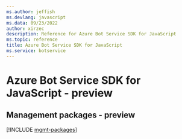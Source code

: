 ```yaml
---
ms.author: jeffish
ms.devlang: javascript
ms.data: 09/23/2022
author: xirzec
description: Reference for Azure Bot Service SDK for JavaScript
ms.topic: reference
title: Azure Bot Service SDK for JavaScript
ms.service: botservice
---
```

# Azure Bot Service SDK for JavaScript - preview

## Management packages - preview
[!INCLUDE [mgmt-packages](bot-service-mgmt-index.md)]